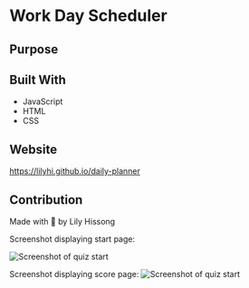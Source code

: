 # Work Day Scheduler

## Purpose
 

## Built With 
<!-- UPDATE ?? -->
* JavaScript
* HTML
* CSS

## Website
https://lilyhi.github.io/daily-planner

## Contribution
Made with 💜 by Lily Hissong 

Screenshot displaying start page:
<!-- UPDATE -->
![Screenshot of quiz start](./assets/images/code-quiz-start.png)
<!-- UPDATE -->
Screenshot displaying score page:
![Screenshot of quiz start](./assets/images/code-quiz-scores.png)